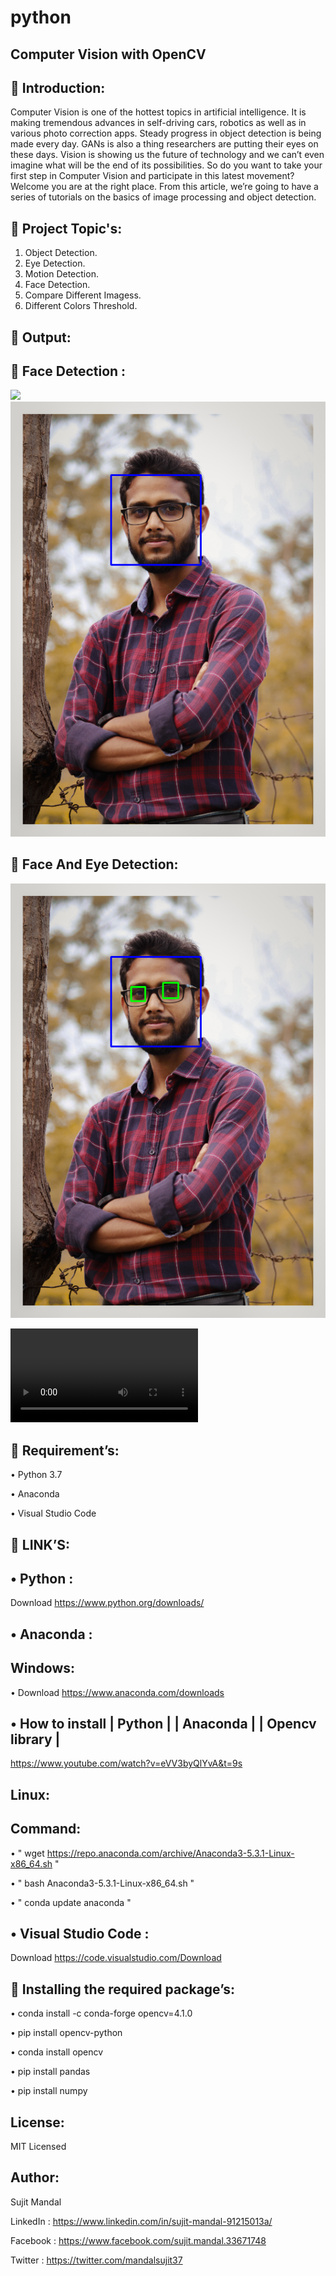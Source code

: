 # python
Computer Vision with OpenCV
---------------------------

 Introduction:
---------------
Computer Vision is one of the hottest topics in artificial intelligence. It is making tremendous advances in self-driving cars, robotics as well as in various photo correction apps. Steady progress in object detection is being made every day. GANs is also a thing researchers are putting their eyes on these days. Vision is showing us the future of technology and we can’t even imagine what will be the end of its possibilities.
So do you want to take your first step in Computer Vision and participate in this latest movement? Welcome you are at the right place. From this article, we’re going to have a series of tutorials on the basics of image processing and object detection.

 Project Topic's:
------------------

1. Object Detection.
2. Eye Detection.
3. Motion Detection.
4. Face Detection.
5. Compare Different Imagess.
6. Different Colors Threshold.

 Output:
---------
 Face Detection :
------------------
 ![](https://drive.google.com/file/d/1tIK1FWBI3V8BmibAvQAueEVfW7dJPwTR/view?usp=sharing)
 ![](https://github.com/sujitmandal/opencv-with-python/blob/master/Output/Face.png)
 
 Face And Eye Detection:
-------------------------
 ![](https://github.com/sujitmandal/opencv-with-python/blob/master/Output/Face%20and%20Eye.png)



 ![](https://github.com/sujitmandal/opencv-with-python/blob/master/Output/ObjectMotionDetection.mp4)

 Requirement’s:
-----------------

• Python 3.7

• Anaconda

• Visual Studio Code

 LINK’S:
---------

• Python : 
----------
Download https://www.python.org/downloads/

• Anaconda : 
------------
Windows:
-------
• Download https://www.anaconda.com/downloads


• How to install | Python | | Anaconda | | Opencv library |
------------------------------------------------------------

 https://www.youtube.com/watch?v=eVV3byQlYvA&t=9s

Linux:
------
Command:
-------
• " wget https://repo.anaconda.com/archive/Anaconda3-5.3.1-Linux-x86_64.sh "

• " bash Anaconda3-5.3.1-Linux-x86_64.sh "

• " conda update anaconda "

• Visual Studio Code :
----------------------
Download https://code.visualstudio.com/Download

 Installing the required package’s:
-------------------------------------
• conda install -c conda-forge opencv=4.1.0

•	pip install opencv-python

•	conda install opencv

•	pip install pandas

•	pip install numpy

License:
--------
MIT Licensed

Author:
-------
Sujit Mandal

LinkedIn : https://www.linkedin.com/in/sujit-mandal-91215013a/

Facebook : https://www.facebook.com/sujit.mandal.33671748

Twitter : https://twitter.com/mandalsujit37
